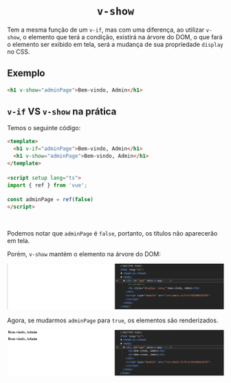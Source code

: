 <h1 align="center"><code>v-show</code></h1>

Tem a mesma função de um `v-if`, mas com uma diferença, ao utilizar `v-show`, o elemento que terá a condição, existirá na árvore do DOM, o que fará o elemento ser exibido em tela, será a mudança de sua propriedade `display` no CSS.

## Exemplo

```html
<h1 v-show="adminPage">Bem-vindo, Admin</h1>
```

## `v-if` VS `v-show` na prática

Temos o seguinte código:

```html
<template>
  <h1 v-if="adminPage">Bem-vindo, Admin</h1>
  <h1 v-show="adminPage">Bem-vindo, Admin</h1>
</template>

<script setup lang="ts">
import { ref } from 'vue';

const adminPage = ref(false)
</script>
```

<br>

Podemos notar que `adminPage` é `false`, portanto, os títulos não aparecerão em tela.

Porém, `v-show` mantém o elemento na árvore do DOM:

<img src="Assets/v-if_e_v-show_condicao_falsa.png">

<br>

Agora, se mudarmos `adminPage` para `true`, os elementos são renderizados.

<img src="Assets/v-if_e_v-show_condicao_verdadeira.png">
